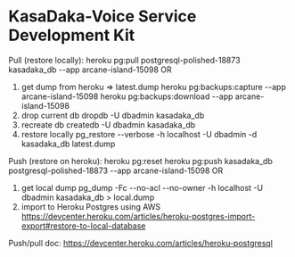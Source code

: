 # KasaDaka-Voice Service Development Kit

Pull (restore locally):
heroku pg:pull postgresql-polished-18873 kasadaka_db --app arcane-island-15098
OR
1. get dump from heroku => latest.dump
	heroku pg:backups:capture --app arcane-island-15098
	heroku pg:backups:download --app arcane-island-15098
2. drop current db 
	 dropdb -U dbadmin kasadaka_db
3. recreate db
	 createdb -U dbadmin kasadaka_db 
4. restore locally
	pg_restore --verbose -h localhost -U dbadmin -d kasadaka_db latest.dump


Push (restore on heroku):
heroku pg:reset
heroku pg:push kasadaka_db postgresql-polished-18873 --app arcane-island-15098
OR
1. get local dump
	pg_dump -Fc --no-acl --no-owner -h localhost -U dbadmin kasadaka_db > local.dump
2. import to Heroku Postgres using AWS
	https://devcenter.heroku.com/articles/heroku-postgres-import-export#restore-to-local-database

Push/pull doc:
https://devcenter.heroku.com/articles/heroku-postgresql

